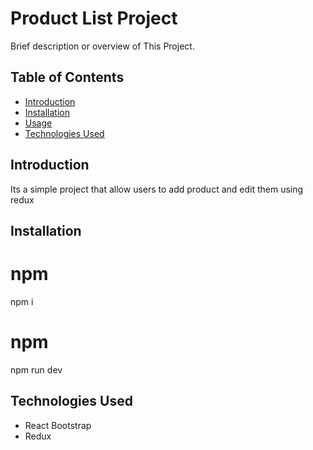 

# Product List Project

Brief description or overview of This Project.

## Table of Contents

- [Introduction](#introduction)
- [Installation](#installation)
- [Usage](#usage)
- [Technologies Used](#technologies-used)

## Introduction


Its a simple project that allow users to add product and edit them using redux

## Installation

# npm
npm i

# npm
npm run dev


## Technologies Used

- React Bootstrap
- Redux
